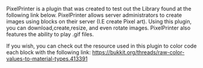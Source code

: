 PixelPrinter is a plugin that was created to test out the Library found at the following link below. PixelPrinter allows server administrators to create images using blocks on their server (I.E create Pixel art). Using this plugin, you can download,create,resize, and even rotate images. PixelPrinter also features the ability to play .gif files.


If you wish, you can check out the resource used in this plugin to color code each block with the following link:
https://bukkit.org/threads/raw-color-values-to-material-types.413391